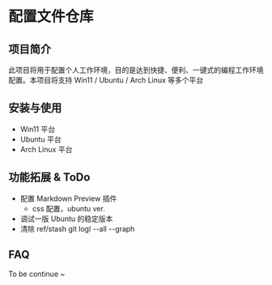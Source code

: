 # 配置文件仓库

## 项目简介

此项目将用于配置个人工作环境，目的是达到快捷、便利、一键式的编程工作环境配置。本项目将支持 Win11 / Ubuntu / Arch Linux 等多个平台

## 安装与使用

+ Win11 平台
+ Ubuntu 平台
+ Arch Linux 平台

## 功能拓展 & ToDo

+ 配置 Markdown Preview 插件
  + css 配置，ubuntu ver.
+ 调试一版 Ubuntu 的稳定版本
+ 清除 ref/stash 
  git logl --all --graph

## FAQ

To be continue ~
